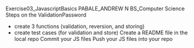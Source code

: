 ﻿Exercise03_JavascriptBasics
PABALE_ANDREW N
BS_Computer Science
Steps on the ValidationPassword
- create 3 functions (validation, reversion, and storing)
- create test cases (for validation and store)
Create a README file in the local repo
Commit your JS files
Push your JS files into your repo
  
